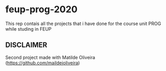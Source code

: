 # feup-prog-2020
This rep contais all the projects that i have done for the course unit PROG while studing in FEUP

## DISCLAIMER
Second project made with Matilde Oliveira (https://github.com/maildejoliveira)
